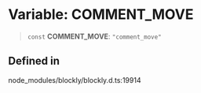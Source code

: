 # Variable: COMMENT_MOVE

> `const` **COMMENT_MOVE**: `"comment_move"`

## Defined in

node_modules/blockly/blockly.d.ts:19914
